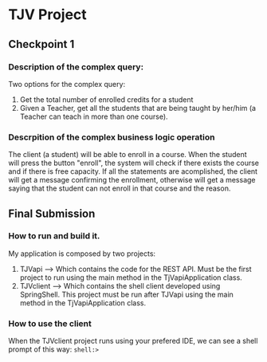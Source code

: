 # TJV Project

## Checkpoint 1
### Description of the complex query:
Two options for the complex query:
1) Get the total number of enrolled credits for a student
2) Given a Teacher, get all the students that are being taught by her/him (a Teacher can teach in more than one course).

### Descrpition of the complex business logic operation
The client (a student) will be able to enroll in a course. When the student will press the button "enroll", the system will check if there exists the course and if there is free capacity. If all the statements are acomplished, the client will get a message confirming the enrollment, otherwise will get a message saying that the student can not enroll in that course and the reason.


## Final Submission

### How to run and build it.
My application is composed by two projects:
1) TJVapi --> Which contains the code for the REST API. Must be the first project to run using the main method in the TjVapiApplication class.
2) TJVclient --> Which contains the shell client developed using SpringShell. This project must be run after TJVapi using the main method in the TjVapiApplication class.

### How to use the client
When the TJVclient project runs using your prefered IDE, we can see a shell prompt of this way:
``` shell:> ```

